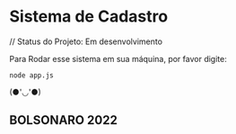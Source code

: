 <h1>Sistema de Cadastro</h1>  

// Status do Projeto: Em desenvolvimento

Para Rodar esse sistema em sua máquina, por favor digite:

```
node app.js
```
(●'◡'●)

<h2> BOLSONARO 2022 </h2>
